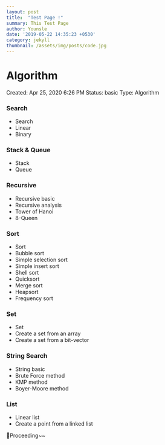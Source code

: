 ```yaml
---
layout: post
title:  "Test Page !"
summary: This Test Page
author: Younsle
date: '2019-05-22 14:35:23 +0530'
category: jekyll
thumbnail: /assets/img/posts/code.jpg
---
```

# Algorithm

Created: Apr 25, 2020 6:26 PM
Status: basic
Type: Algorithm

### Search

- Search
- Linear
- Binary

### Stack & Queue

- Stack
- Queue

### Recursive

- Recursive basic
- Recursive analysis
- Tower of Hanoi
- 8-Queen

### Sort

- Sort
- Bubble sort
- Simple selection sort
- Simple insert sort
- Shell sort
- Quicksort
- Merge sort
- Heapsort
- Frequency sort

### Set

- Set
- Create a set from an array
- Create a set from a bit-vector

### String Search

- String basic
- Brute Force method
- KMP method
- Boyer-Moore method

### List

- Linear list
- Create a point from a linked list

😤Proceeding~~